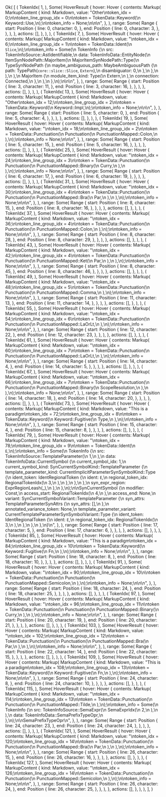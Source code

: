 Ok(
    [
        (
            TokenIdx(
                1,
            ),
            Some(
                HoverResult {
                    hover: Hover {
                        contents: Markup(
                            MarkupContent {
                                kind: Markdown,
                                value: "Other\ntoken_idx = 0;\n\ntoken_line_group_idx = 0\n\ntoken = TokenData::Keyword(\n    Keyword::Use,\n);\n\ntoken_info = None;\n\n\n",
                            },
                        ),
                        range: Some(
                            Range {
                                start: Position {
                                    line: 0,
                                    character: 0,
                                },
                                end: Position {
                                    line: 0,
                                    character: 3,
                                },
                            },
                        ),
                    },
                    actions: [],
                },
            ),
        ),
        (
            TokenIdx(
                7,
            ),
            Some(
                HoverResult {
                    hover: Hover {
                        contents: Markup(
                            MarkupContent {
                                kind: Markdown,
                                value: "\ntoken_idx = 6;\n\ntoken_line_group_idx = 1\n\ntoken = TokenData::Ident(\n    `Slice`,\n);\n\ntoken_info = Some(\n    TokenInfo {\n        src: TokenInfoSource::AstIdentifiable,\n        data: TokenInfoData::EntityNode(\n            ItemSynNodePath::MajorItem(\n                MajorItemSynNodePath::Type(\n                    TypeSynNodePath {\n                        maybe_ambiguous_path: MaybeAmbiguousPath {\n                            path: TypePath(`core::slice::Slice`, `Extern`),\n                            disambiguator: 0,\n                        },\n                    },\n                ),\n            ),\n            MajorItem {\n                module_item_kind: Type(\n                    Extern,\n                ),\n                connection: Connected,\n            },\n        ),\n    },\n);\n\n\n",
                            },
                        ),
                        range: Some(
                            Range {
                                start: Position {
                                    line: 3,
                                    character: 11,
                                },
                                end: Position {
                                    line: 3,
                                    character: 16,
                                },
                            },
                        ),
                    },
                    actions: [],
                },
            ),
        ),
        (
            TokenIdx(
                13,
            ),
            Some(
                HoverResult {
                    hover: Hover {
                        contents: Markup(
                            MarkupContent {
                                kind: Markdown,
                                value: "Other\ntoken_idx = 12;\n\ntoken_line_group_idx = 2\n\ntoken = TokenData::Keyword(\n    Keyword::Impl,\n);\n\ntoken_info = None;\n\n\n",
                            },
                        ),
                        range: Some(
                            Range {
                                start: Position {
                                    line: 5,
                                    character: 0,
                                },
                                end: Position {
                                    line: 5,
                                    character: 4,
                                },
                            },
                        ),
                    },
                    actions: [],
                },
            ),
        ),
        (
            TokenIdx(
                19,
            ),
            Some(
                HoverResult {
                    hover: Hover {
                        contents: Markup(
                            MarkupContent {
                                kind: Markdown,
                                value: "\ntoken_idx = 18;\n\ntoken_line_group_idx = 2\n\ntoken = TokenData::Punctuation(\n    Punctuation(\n        PunctuationMapped::Colon,\n    ),\n);\n\ntoken_info = None;\n\n\n",
                            },
                        ),
                        range: Some(
                            Range {
                                start: Position {
                                    line: 5,
                                    character: 15,
                                },
                                end: Position {
                                    line: 5,
                                    character: 16,
                                },
                            },
                        ),
                    },
                    actions: [],
                },
            ),
        ),
        (
            TokenIdx(
                25,
            ),
            Some(
                HoverResult {
                    hover: Hover {
                        contents: Markup(
                            MarkupContent {
                                kind: Markdown,
                                value: "\ntoken_idx = 24;\n\ntoken_line_group_idx = 3\n\ntoken = TokenData::Punctuation(\n    Punctuation(\n        PunctuationMapped::Binary(\n            Curry,\n        ),\n    ),\n);\n\ntoken_info = None;\n\n\n",
                            },
                        ),
                        range: Some(
                            Range {
                                start: Position {
                                    line: 6,
                                    character: 17,
                                },
                                end: Position {
                                    line: 6,
                                    character: 19,
                                },
                            },
                        ),
                    },
                    actions: [],
                },
            ),
        ),
        (
            TokenIdx(
                31,
            ),
            Some(
                HoverResult {
                    hover: Hover {
                        contents: Markup(
                            MarkupContent {
                                kind: Markdown,
                                value: "\ntoken_idx = 30;\n\ntoken_line_group_idx = 4\n\ntoken = TokenData::Punctuation(\n    Punctuation(\n        PunctuationMapped::Bra(\n            Par,\n        ),\n    ),\n);\n\ntoken_info = None;\n\n\n",
                            },
                        ),
                        range: Some(
                            Range {
                                start: Position {
                                    line: 8,
                                    character: 15,
                                },
                                end: Position {
                                    line: 8,
                                    character: 16,
                                },
                            },
                        ),
                    },
                    actions: [],
                },
            ),
        ),
        (
            TokenIdx(
                37,
            ),
            Some(
                HoverResult {
                    hover: Hover {
                        contents: Markup(
                            MarkupContent {
                                kind: Markdown,
                                value: "\ntoken_idx = 36;\n\ntoken_line_group_idx = 4\n\ntoken = TokenData::Punctuation(\n    Punctuation(\n        PunctuationMapped::Colon,\n    ),\n);\n\ntoken_info = None;\n\n\n",
                            },
                        ),
                        range: Some(
                            Range {
                                start: Position {
                                    line: 8,
                                    character: 28,
                                },
                                end: Position {
                                    line: 8,
                                    character: 29,
                                },
                            },
                        ),
                    },
                    actions: [],
                },
            ),
        ),
        (
            TokenIdx(
                43,
            ),
            Some(
                HoverResult {
                    hover: Hover {
                        contents: Markup(
                            MarkupContent {
                                kind: Markdown,
                                value: "\ntoken_idx = 42;\n\ntoken_line_group_idx = 4\n\ntoken = TokenData::Punctuation(\n    Punctuation(\n        PunctuationMapped::Ket(\n            Par,\n        ),\n    ),\n);\n\ntoken_info = None;\n\n\n",
                            },
                        ),
                        range: Some(
                            Range {
                                start: Position {
                                    line: 8,
                                    character: 45,
                                },
                                end: Position {
                                    line: 8,
                                    character: 46,
                                },
                            },
                        ),
                    },
                    actions: [],
                },
            ),
        ),
        (
            TokenIdx(
                49,
            ),
            Some(
                HoverResult {
                    hover: Hover {
                        contents: Markup(
                            MarkupContent {
                                kind: Markdown,
                                value: "\ntoken_idx = 48;\n\ntoken_line_group_idx = 5\n\ntoken = TokenData::Punctuation(\n    Punctuation(\n        PunctuationMapped::Comma,\n    ),\n);\n\ntoken_info = None;\n\n\n",
                            },
                        ),
                        range: Some(
                            Range {
                                start: Position {
                                    line: 11,
                                    character: 13,
                                },
                                end: Position {
                                    line: 11,
                                    character: 14,
                                },
                            },
                        ),
                    },
                    actions: [],
                },
            ),
        ),
        (
            TokenIdx(
                55,
            ),
            Some(
                HoverResult {
                    hover: Hover {
                        contents: Markup(
                            MarkupContent {
                                kind: Markdown,
                                value: "\ntoken_idx = 54;\n\ntoken_line_group_idx = 6\n\ntoken = TokenData::Punctuation(\n    Punctuation(\n        PunctuationMapped::LaOrLt,\n    ),\n);\n\ntoken_info = None;\n\n\n",
                            },
                        ),
                        range: Some(
                            Range {
                                start: Position {
                                    line: 12,
                                    character: 22,
                                },
                                end: Position {
                                    line: 12,
                                    character: 23,
                                },
                            },
                        ),
                    },
                    actions: [],
                },
            ),
        ),
        (
            TokenIdx(
                61,
            ),
            Some(
                HoverResult {
                    hover: Hover {
                        contents: Markup(
                            MarkupContent {
                                kind: Markdown,
                                value: "\ntoken_idx = 60;\n\ntoken_line_group_idx = 7\n\ntoken = TokenData::Punctuation(\n    Punctuation(\n        PunctuationMapped::LaOrLt,\n    ),\n);\n\ntoken_info = None;\n\n\n",
                            },
                        ),
                        range: Some(
                            Range {
                                start: Position {
                                    line: 14,
                                    character: 4,
                                },
                                end: Position {
                                    line: 14,
                                    character: 5,
                                },
                            },
                        ),
                    },
                    actions: [],
                },
            ),
        ),
        (
            TokenIdx(
                67,
            ),
            Some(
                HoverResult {
                    hover: Hover {
                        contents: Markup(
                            MarkupContent {
                                kind: Markdown,
                                value: "\ntoken_idx = 66;\n\ntoken_line_group_idx = 7\n\ntoken = TokenData::Punctuation(\n    Punctuation(\n        PunctuationMapped::Binary(\n            ScopeResolution,\n        ),\n    ),\n);\n\ntoken_info = None;\n\n\n",
                            },
                        ),
                        range: Some(
                            Range {
                                start: Position {
                                    line: 14,
                                    character: 18,
                                },
                                end: Position {
                                    line: 14,
                                    character: 20,
                                },
                            },
                        ),
                    },
                    actions: [],
                },
            ),
        ),
        (
            TokenIdx(
                73,
            ),
            Some(
                HoverResult {
                    hover: Hover {
                        contents: Markup(
                            MarkupContent {
                                kind: Markdown,
                                value: "This is a paradigm\ntoken_idx = 72;\n\ntoken_line_group_idx = 8\n\ntoken = TokenData::Keyword(\n    Keyword::Fugitive(\n        Type,\n    ),\n);\n\ntoken_info = None;\n\n\n",
                            },
                        ),
                        range: Some(
                            Range {
                                start: Position {
                                    line: 15,
                                    character: 4,
                                },
                                end: Position {
                                    line: 15,
                                    character: 8,
                                },
                            },
                        ),
                    },
                    actions: [],
                },
            ),
        ),
        (
            TokenIdx(
                79,
            ),
            Some(
                HoverResult {
                    hover: Hover {
                        contents: Markup(
                            MarkupContent {
                                kind: Markdown,
                                value: "\ntoken_idx = 78;\n\ntoken_line_group_idx = 9\n\ntoken = TokenData::Ident(\n    `E`,\n);\n\ntoken_info = Some(\n    TokenInfo {\n        src: TokenInfoSource::TemplateParameter(\n            1,\n        ),\n        data: TokenInfoData::CurrentSymbol {\n            current_symbol_idx: 1,\n            current_symbol_kind: SynCurrentSymbolKind::TemplateParameter {\n                template_parameter_kind: CurrentImplicitParameterSynSymbolKind::Type {\n                    ident_token: IdentRegionalToken {\n                        ident: `E`,\n                        regional_token_idx: RegionalTokenIdx(\n                            3,\n                        ),\n                    },\n                },\n            },\n            syn_expr_region: ExprRegionLeash(_),\n        },\n    },\n);\n\nSynCurrentSymbol {\n    modifier: Const,\n    access_start: RegionalTokenIdx(\n        4,\n    ),\n    access_end: None,\n    variant: SynCurrentSymbolVariant::TemplateParameter {\n        syn_attrs: TemplateParameterSynAttrs {\n            syn_attrs: [],\n        },\n        annotated_variance_token: None,\n        template_parameter_variant: CurrentTemplateParameterSynSymbolVariant::Type {\n            ident_token: IdentRegionalToken {\n                ident: `E`,\n                regional_token_idx: RegionalTokenIdx(\n                    3,\n                ),\n            },\n        },\n    },\n}\n",
                            },
                        ),
                        range: Some(
                            Range {
                                start: Position {
                                    line: 17,
                                    character: 5,
                                },
                                end: Position {
                                    line: 17,
                                    character: 6,
                                },
                            },
                        ),
                    },
                    actions: [],
                },
            ),
        ),
        (
            TokenIdx(
                85,
            ),
            Some(
                HoverResult {
                    hover: Hover {
                        contents: Markup(
                            MarkupContent {
                                kind: Markdown,
                                value: "This is a paradigm\ntoken_idx = 84;\n\ntoken_line_group_idx = 10\n\ntoken = TokenData::Keyword(\n    Keyword::Fugitive(\n        Fn,\n    ),\n);\n\ntoken_info = None;\n\n\n",
                            },
                        ),
                        range: Some(
                            Range {
                                start: Position {
                                    line: 18,
                                    character: 8,
                                },
                                end: Position {
                                    line: 18,
                                    character: 10,
                                },
                            },
                        ),
                    },
                    actions: [],
                },
            ),
        ),
        (
            TokenIdx(
                91,
            ),
            Some(
                HoverResult {
                    hover: Hover {
                        contents: Markup(
                            MarkupContent {
                                kind: Markdown,
                                value: "\ntoken_idx = 90;\n\ntoken_line_group_idx = 10\n\ntoken = TokenData::Punctuation(\n    Punctuation(\n        PunctuationMapped::Semicolon,\n    ),\n);\n\ntoken_info = None;\n\n\n",
                            },
                        ),
                        range: Some(
                            Range {
                                start: Position {
                                    line: 18,
                                    character: 24,
                                },
                                end: Position {
                                    line: 18,
                                    character: 25,
                                },
                            },
                        ),
                    },
                    actions: [],
                },
            ),
        ),
        (
            TokenIdx(
                97,
            ),
            Some(
                HoverResult {
                    hover: Hover {
                        contents: Markup(
                            MarkupContent {
                                kind: Markdown,
                                value: "\ntoken_idx = 96;\n\ntoken_line_group_idx = 11\n\ntoken = TokenData::Punctuation(\n    Punctuation(\n        PunctuationMapped::Binary(\n            Curry,\n        ),\n    ),\n);\n\ntoken_info = None;\n\n\n",
                            },
                        ),
                        range: Some(
                            Range {
                                start: Position {
                                    line: 20,
                                    character: 19,
                                },
                                end: Position {
                                    line: 20,
                                    character: 21,
                                },
                            },
                        ),
                    },
                    actions: [],
                },
            ),
        ),
        (
            TokenIdx(
                103,
            ),
            Some(
                HoverResult {
                    hover: Hover {
                        contents: Markup(
                            MarkupContent {
                                kind: Markdown,
                                value: "\ntoken_idx = 102;\n\ntoken_line_group_idx = 12\n\ntoken = TokenData::Punctuation(\n    Punctuation(\n        PunctuationMapped::Bra(\n            Par,\n        ),\n    ),\n);\n\ntoken_info = None;\n\n\n",
                            },
                        ),
                        range: Some(
                            Range {
                                start: Position {
                                    line: 22,
                                    character: 14,
                                },
                                end: Position {
                                    line: 22,
                                    character: 15,
                                },
                            },
                        ),
                    },
                    actions: [],
                },
            ),
        ),
        (
            TokenIdx(
                109,
            ),
            Some(
                HoverResult {
                    hover: Hover {
                        contents: Markup(
                            MarkupContent {
                                kind: Markdown,
                                value: "This is a paradigm\ntoken_idx = 108;\n\ntoken_line_group_idx = 13\n\ntoken = TokenData::Keyword(\n    Keyword::Fugitive(\n        Fn,\n    ),\n);\n\ntoken_info = None;\n\n\n",
                            },
                        ),
                        range: Some(
                            Range {
                                start: Position {
                                    line: 24,
                                    character: 8,
                                },
                                end: Position {
                                    line: 24,
                                    character: 10,
                                },
                            },
                        ),
                    },
                    actions: [],
                },
            ),
        ),
        (
            TokenIdx(
                115,
            ),
            Some(
                HoverResult {
                    hover: Hover {
                        contents: Markup(
                            MarkupContent {
                                kind: Markdown,
                                value: "\ntoken_idx = 114;\n\ntoken_line_group_idx = 13\n\ntoken = TokenData::Punctuation(\n    Punctuation(\n        PunctuationMapped::Tilde,\n    ),\n);\n\ntoken_info = Some(\n    TokenInfo {\n        src: TokenInfoSource::SemaExpr(\n            SemaExprIdx(\n                2,\n            ),\n        ),\n        data: TokenInfoData::SemaPrefixTypeOpr,\n    },\n);\n\nSemaPrefixTypeOpr\n",
                            },
                        ),
                        range: Some(
                            Range {
                                start: Position {
                                    line: 24,
                                    character: 23,
                                },
                                end: Position {
                                    line: 24,
                                    character: 24,
                                },
                            },
                        ),
                    },
                    actions: [],
                },
            ),
        ),
        (
            TokenIdx(
                121,
            ),
            Some(
                HoverResult {
                    hover: Hover {
                        contents: Markup(
                            MarkupContent {
                                kind: Markdown,
                                value: "\ntoken_idx = 120;\n\ntoken_line_group_idx = 14\n\ntoken = TokenData::Punctuation(\n    Punctuation(\n        PunctuationMapped::Bra(\n            Par,\n        ),\n    ),\n);\n\ntoken_info = None;\n\n\n",
                            },
                        ),
                        range: Some(
                            Range {
                                start: Position {
                                    line: 26,
                                    character: 15,
                                },
                                end: Position {
                                    line: 26,
                                    character: 16,
                                },
                            },
                        ),
                    },
                    actions: [],
                },
            ),
        ),
        (
            TokenIdx(
                127,
            ),
            Some(
                HoverResult {
                    hover: Hover {
                        contents: Markup(
                            MarkupContent {
                                kind: Markdown,
                                value: "\ntoken_idx = 126;\n\ntoken_line_group_idx = 14\n\ntoken = TokenData::Punctuation(\n    Punctuation(\n        PunctuationMapped::Semicolon,\n    ),\n);\n\ntoken_info = None;\n\n\n",
                            },
                        ),
                        range: Some(
                            Range {
                                start: Position {
                                    line: 26,
                                    character: 24,
                                },
                                end: Position {
                                    line: 26,
                                    character: 25,
                                },
                            },
                        ),
                    },
                    actions: [],
                },
            ),
        ),
    ],
)